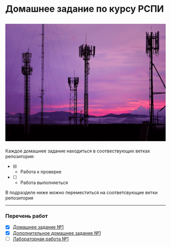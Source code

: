 # Домашнее задание по курсу РСПИ

![РСПИ](png/антенны.png)
------

Каждое домашнее задание находиться в соотвествующих ветках репозитория:

 - [x] - Работа к проверке
 - [ ] - Работа выполняеться

В подразделе ниже можно переместиться на соответсвующие ветки репозитория

------
### Перечень работ
- [x] [Домашнее задание №1](https://github.com/AlfaIV/RFinfSystem/tree/hm1)
- [x] [Дополнительное домашнее задание №1](https://github.com/AlfaIV/RFinfSystem/tree/hm1_2)
- [ ] [Лабораторная работа №1]()